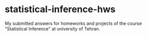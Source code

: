 # statistical-inference-hws
My submitted answers for homeworks and projects of the course "Statistical Inference" at university of Tehran.
